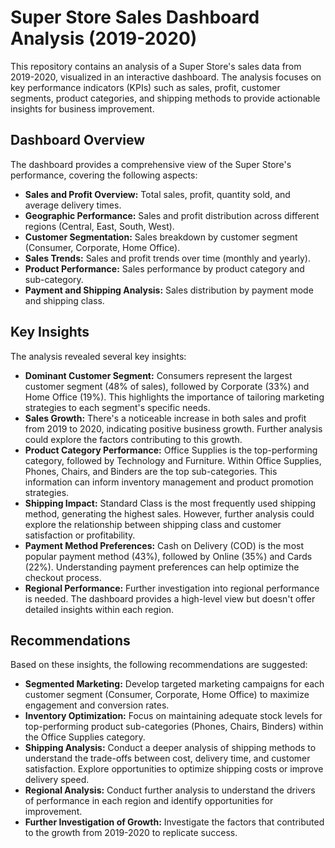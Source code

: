 # Super Store Sales Dashboard Analysis (2019-2020)
This repository contains an analysis of a Super Store's sales data from 2019-2020, visualized in an interactive dashboard. The analysis focuses on key performance indicators (KPIs) such as sales, profit, customer segments, product categories, and shipping methods to provide actionable insights for business improvement.
## Dashboard Overview
The dashboard provides a comprehensive view of the Super Store's performance, covering the following aspects:
*   **Sales and Profit Overview:** Total sales, profit, quantity sold, and average delivery times.
*   **Geographic Performance:** Sales and profit distribution across different regions (Central, East, South, West).
*   **Customer Segmentation:** Sales breakdown by customer segment (Consumer, Corporate, Home Office).
*   **Sales Trends:** Sales and profit trends over time (monthly and yearly).
*   **Product Performance:** Sales performance by product category and sub-category.
*   **Payment and Shipping Analysis:** Sales distribution by payment mode and shipping class.
## Key Insights
The analysis revealed several key insights:
*   **Dominant Customer Segment:** Consumers represent the largest customer segment (48% of sales), followed by Corporate (33%) and Home Office (19%). This highlights the importance of tailoring marketing strategies to each segment's specific needs.
*   **Sales Growth:** There's a noticeable increase in both sales and profit from 2019 to 2020, indicating positive business growth. Further analysis could explore the factors contributing to this growth.
*   **Product Category Performance:** Office Supplies is the top-performing category, followed by Technology and Furniture. Within Office Supplies, Phones, Chairs, and Binders are the top sub-categories. This information can inform inventory management and product promotion strategies.
*   **Shipping Impact:** Standard Class is the most frequently used shipping method, generating the highest sales. However, further analysis could explore the relationship between shipping class and customer satisfaction or profitability.
*   **Payment Method Preferences:** Cash on Delivery (COD) is the most popular payment method (43%), followed by Online (35%) and Cards (22%). Understanding payment preferences can help optimize the checkout process.
*   **Regional Performance:** Further investigation into regional performance is needed. The dashboard provides a high-level view but doesn't offer detailed insights within each region.
## Recommendations
Based on these insights, the following recommendations are suggested:
*   **Segmented Marketing:** Develop targeted marketing campaigns for each customer segment (Consumer, Corporate, Home Office) to maximize engagement and conversion rates.
*   **Inventory Optimization:** Focus on maintaining adequate stock levels for top-performing product sub-categories (Phones, Chairs, Binders) within the Office Supplies category.
*   **Shipping Analysis:** Conduct a deeper analysis of shipping methods to understand the trade-offs between cost, delivery time, and customer satisfaction. Explore opportunities to optimize shipping costs or improve delivery speed.
*   **Regional Analysis:** Conduct further analysis to understand the drivers of performance in each region and identify opportunities for improvement.
*   **Further Investigation of Growth:** Investigate the factors that contributed to the growth from 2019-2020 to replicate success.
